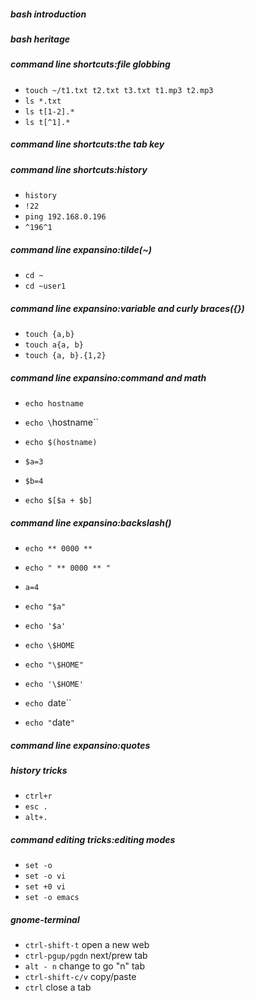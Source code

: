 ##### bash introduction  
##### bash heritage  
##### command line shortcuts:file globbing  
- `touch ~/t1.txt t2.txt t3.txt t1.mp3 t2.mp3`    
- `ls *.txt`    
- `ls t[1-2].*`    
- `ls t[^1].*`    

##### command line shortcuts:the tab key  
##### command line shortcuts:history  
- `history`    
- `!22`    
- `ping 192.168.0.196`    
- `^196^1`    

##### command line expansino:tilde(~)  
- `cd ~`    
- `cd ~user1`    

##### command line expansino:variable and curly braces({})  
- `touch {a,b}`    
- `touch a{a, b}`    
- `touch {a, b}.{1,2}`    

##### command line expansino:command and math  
- `echo hostname`    
- `echo \`hostname\``    
- `echo $(hostname)`    

- `$a=3`    
- `$b=4`    
- `echo $[$a + $b]`    

##### command line expansino:backslash(\)  
- `echo ** 0000 **`    
- `echo " ** 0000 ** "`    

- `a=4`    
- `echo "$a"`    
- `echo '$a'`    
- `echo \$HOME`    
- `echo "\$HOME"`    
- `echo '\$HOME'`    
- `echo `date``    
- `echo "`date`"`    

##### command line expansino:quotes  
##### history tricks  
- `ctrl+r`    
- `esc . `    
- `alt+.`    
##### command editing tricks:editing modes  
- `set -o `    
- `set -o vi`    
- `set +0 vi`    
- `set -o emacs`    

##### gnome-terminal  
- `ctrl-shift-t`   		open a new web   
- `ctrl-pgup/pgdn`   	next/prew tab   
- `alt - n`   			change to go "n" tab  
- `ctrl-shift-c/v`   	copy/paste   
- `ctrl`   				close a tab   
